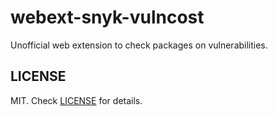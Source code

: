 # webext-snyk-vulncost

Unofficial web extension to check packages on vulnerabilities.

## LICENSE

MIT. Check [LICENSE](./LICENSE.txt) for details.
